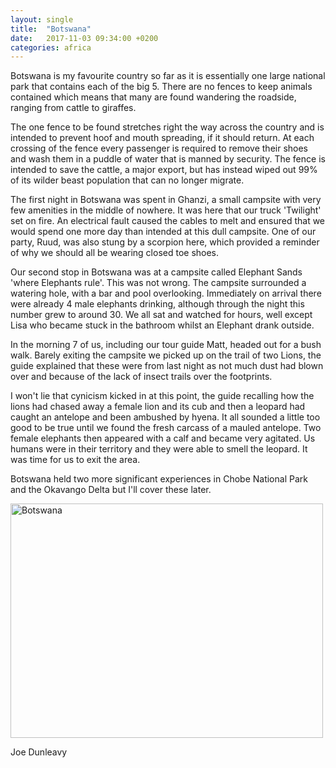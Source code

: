 ```yaml
---
layout: single
title:  "Botswana"
date:   2017-11-03 09:34:00 +0200
categories: africa
---
```


Botswana is my favourite country so far as it is essentially one large national park that contains each of the big 5. There are no fences to keep animals contained which means that many are found wandering the roadside, ranging from cattle to giraffes. 

The one fence to be found stretches right the way across the country and is intended to prevent hoof and mouth spreading, if it should return. At each crossing of the fence every passenger is required to remove their shoes and wash them in a puddle of water that is manned by security. The fence is intended to save the cattle, a major export, but has instead wiped out 99% of its wilder beast population that can no longer migrate.

The first night in Botswana was spent in Ghanzi, a small campsite with very few amenities in the middle of nowhere. It was here that our truck 'Twilight' set on fire. An electrical fault caused the cables to melt and ensured that we would spend one more day than intended at this dull campsite. One of our party, Ruud, was also stung by a scorpion here, which provided a reminder of why we should all be wearing closed toe shoes.

Our second stop in Botswana was at a campsite called Elephant Sands 'where Elephants rule'. This was not wrong. The campsite surrounded a watering hole, with a bar and pool overlooking. Immediately on arrival there were already 4 male elephants drinking, although through the night this number grew to around 30. We all sat and watched for hours, well except Lisa who became stuck in the bathroom whilst an Elephant drank outside.

In the morning 7 of us, including our tour guide Matt, headed out for a bush walk. Barely exiting the campsite we picked up on the trail of two Lions, the guide explained that these were from last night as not much dust had blown over and because of the lack of insect trails over the footprints.

I won't lie that cynicism kicked in at this point, the guide recalling how the lions had chased away a female lion and its cub and then a leopard had caught an antelope and been ambushed by hyena. It all sounded a little too good to be true until we found the fresh carcass of a mauled antelope. Two female elephants then appeared with a calf and became very agitated. Us humans were in their territory and they were able to smell the leopard. It was time for us to exit the area.

Botswana held two more significant experiences in Chobe National Park and the Okavango Delta but I'll cover these later.

<a data-flickr-embed="true"  href="https://www.flickr.com/photos/141696511@N06/albums/72157667336988719" title="Botswana"><img src="https://farm5.staticflickr.com/4534/38277104484_6422c82d20.jpg" width="500" height="375" alt="Botswana"></a><script async src="//embedr.flickr.com/assets/client-code.js" charset="utf-8"></script>

Joe Dunleavy
